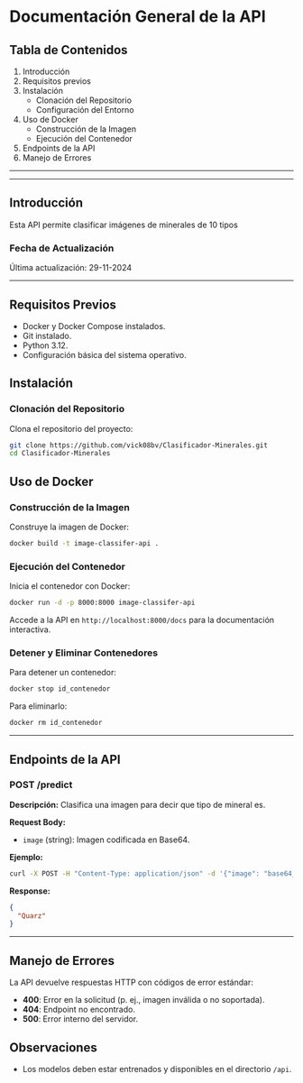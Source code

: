 # Documentación General de la API

## Tabla de Contenidos
1. Introducción
2. Requisitos previos
3. Instalación
   - Clonación del Repositorio
   - Configuración del Entorno
4. Uso de Docker
   - Construcción de la Imagen
   - Ejecución del Contenedor
5. Endpoints de la API
6. Manejo de Errores

---
---

## Introducción
Esta API permite clasificar imágenes de minerales de 10 tipos

### Fecha de Actualización
Última actualización: 29-11-2024

---

## Requisitos Previos
- Docker y Docker Compose instalados.
- Git instalado.
- Python 3.12.
- Configuración básica del sistema operativo.

## Instalación

### Clonación del Repositorio
Clona el repositorio del proyecto:
```bash
git clone https://github.com/vick08bv/Clasificador-Minerales.git
cd Clasificador-Minerales
```
 
## Uso de Docker

### Construcción de la Imagen
Construye la imagen de Docker:
```bash
docker build -t image-classifer-api .
```

### Ejecución del Contenedor
Inicia el contenedor con Docker:
```bash
docker run -d -p 8000:8000 image-classifer-api
```
Accede a la API en `http://localhost:8000/docs` para la documentación interactiva.

### Detener y Eliminar Contenedores
Para detener un contenedor:
```bash
docker stop id_contenedor
```
Para eliminarlo:
```bash
docker rm id_contenedor
```

---

## Endpoints de la API

### POST /predict
**Descripción:** Clasifica una imagen para decir que tipo de mineral es.

**Request Body:**
- `image` (string): Imagen codificada en Base64.

**Ejemplo:**
```bash
curl -X POST -H "Content-Type: application/json" -d '{"image": "base64_string"}' http://localhost:8000/predict
```

**Response:**
```json
{
  "Quarz"
}
```

---

## Manejo de Errores
La API devuelve respuestas HTTP con códigos de error estándar:
- **400**: Error en la solicitud (p. ej., imagen inválida o no soportada).
- **404**: Endpoint no encontrado.
- **500**: Error interno del servidor.

## Observaciones

- Los modelos deben estar entrenados y disponibles en el directorio `/api`.
